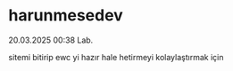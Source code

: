 # harunmesedev


20.03.2025 00:38 Lab.

sitemi bitirip ewc yi hazır hale hetirmeyi kolaylaştırmak için